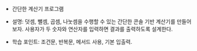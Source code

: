 - 간단한 계산기 프로그램

- 설명: 덧셈, 뺄셈, 곱셈, 나눗셈을 수행할 수 있는 간단한 콘솔 기반 계산기를 만들어보자. 사용자가 두 숫자와 연산자를 입력하면 결과를 출력하도록 설계한다.

- 학습 포인트: 조건문, 반복문, 메서드 사용, 기본 입출력.
